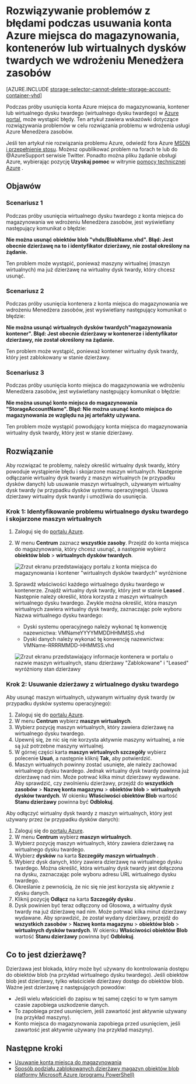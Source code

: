 <properties
    pageTitle="Rozwiązywanie problemów z błędami podczas usuwania konta Azure miejsca do magazynowania, kontenerów lub wirtualnych dysków twardych we wdrożeniu Menedżera zasobów | Microsoft Azure"
    description="Rozwiązywanie problemów z błędami podczas usuwania konta Azure miejsca do magazynowania, kontenerów lub wirtualnych dysków twardych we wdrożeniu Menedżera zasobów"
    services="storage"
    documentationCenter=""
    authors="genlin"
    manager="felixwu"
    editor="na"
    tags="storage"/>

<tags
    ms.service="storage"
    ms.workload="na"
    ms.tgt_pltfrm="na"
    ms.devlang="na"
    ms.topic="article"
    ms.date="10/17/2016"
    ms.author="genli"/>

# <a name="troubleshoot-errors-when-you-delete-azure-storage-accounts-containers-or-vhds-in-a-resource-manager-deployment"></a>Rozwiązywanie problemów z błędami podczas usuwania konta Azure miejsca do magazynowania, kontenerów lub wirtualnych dysków twardych we wdrożeniu Menedżera zasobów

[AZURE.INCLUDE [storage-selector-cannot-delete-storage-account-container-vhd](../../includes/storage-selector-cannot-delete-storage-account-container-vhd.md)]

Podczas próby usunięcia konta Azure miejsca do magazynowania, kontener lub wirtualnego dysku twardego (wirtualnego dysku twardego) w [Azure portal](https://portal.azure.com), może wystąpić błędy. Ten artykuł zawiera wskazówki dotyczące rozwiązywania problemów w celu rozwiązania problemu w wdrożenia usługi Azure Menedżera zasobów.

Jeśli ten artykuł nie rozwiązania problemu Azure, odwiedź fora Azure [MSDN i przepełnienie stosu](https://azure.microsoft.com/support/forums/). Możesz opublikować problem na forach te lub do @AzureSupport serwisie Twitter. Ponadto można pliku żądanie obsługi Azure, wybierając pozycję **Uzyskaj pomoc** w witrynie [pomocy technicznej Azure](https://azure.microsoft.com/support/options/) .

## <a name="symptoms"></a>Objawów

### <a name="scenario-1"></a>Scenariusz 1

Podczas próby usunięcia wirtualnego dysku twardego z konta miejsca do magazynowania we wdrożeniu Menedżera zasobów, jest wyświetlany następujący komunikat o błędzie:

**Nie można usunąć obiektów blob "vhds/BlobName.vhd". Błąd: Jest obecnie dzierżawę na to i identyfikator dzierżawy, nie został określony na żądanie.**

Ten problem może wystąpić, ponieważ maszyny wirtualnej (maszyn wirtualnych) ma już dzierżawę na wirtualny dysk twardy, który chcesz usunąć.

### <a name="scenario-2"></a>Scenariusz 2

Podczas próby usunięcia kontenera z konta miejsca do magazynowania we wdrożeniu Menedżera zasobów, jest wyświetlany następujący komunikat o błędzie:

**Nie można usunąć wirtualnych dysków twardych"magazynowania kontener". Błąd: Jest obecnie dzierżawy w kontenerze i identyfikator dzierżawy, nie został określony na żądanie.**

Ten problem może wystąpić, ponieważ kontener wirtualny dysk twardy, który jest zablokowany w stanie dzierżawy.

### <a name="scenario-3"></a>Scenariusz 3

Podczas próby usunięcia konto miejsca do magazynowania we wdrożeniu Menedżera zasobów, jest wyświetlany następujący komunikat o błędzie:

**Nie można usunąć konto miejsca do magazynowania "StorageAccountName". Błąd: Nie można usunąć konto miejsca do magazynowania ze względu na jej artefakty używana.**

Ten problem może wystąpić powodujący konta miejsca do magazynowania wirtualny dysk twardy, który jest w stanie dzierżawy.

## <a name="solution"></a>Rozwiązanie

Aby rozwiązać te problemy, należy określić wirtualny dysk twardy, który powoduje wystąpienie błędu i skojarzone maszyn wirtualnych. Następnie odłączanie wirtualny dysk twardy z maszyn wirtualnych (w przypadku dysków danych) lub usuwanie maszyn wirtualnych, używanym wirtualny dysk twardy (w przypadku dysków systemu operacyjnego). Usuwa dzierżawy wirtualny dysk twardy i umożliwia do usunięcia.

### <a name="step-1-identify-the-problem-vhd-and-the-associated-vm"></a>Krok 1: Identyfikowanie problemu wirtualnego dysku twardego i skojarzone maszyn wirtualnych


1. Zaloguj się do [portalu Azure](https://portal.azure.com).
2. W menu **Centrum** zaznacz **wszystkie zasoby**. Przejdź do konta miejsca do magazynowania, który chcesz usunąć, a następnie wybierz **obiektów blob** > **wirtualnych dysków twardych**.

    ![Zrzut ekranu przedstawiający portalu z konta miejsca do magazynowania i kontener "wirtualnych dysków twardych" wyróżnione](./media/storage-resource-manager-cannot-delete-storage-account-container-vhd/opencontainer.png)

3. Sprawdź właściwości każdego wirtualnego dysku twardego w kontenerze. Znajdź wirtualny dysk twardy, który jest w stanie **Leased** . Następnie należy określić, która korzysta z maszyn wirtualnych wirtualnego dysku twardego. Zwykle można określić, która maszyn wirtualnych zawiera wirtualny dysk twardy, zaznaczając pole wyboru Nazwa wirtualnego dysku twardego:

    - Dyski systemu operacyjnego należy wykonać tę konwencję nazewnictwa: VMNameYYYYMMDDHHMMSS.vhd
    - Dyski danych należy wykonać tę konwencję nazewnictwa: VMName-RRRRMMDD-HHMMSS.vhd

    ![Zrzut ekranu przedstawiający informacje kontenera w portalu o nazwie maszyn wirtualnych, stanu dzierżawy "Zablokowane" i "Leased" wyróżniony stan dzierżawy](./media/storage-resource-manager-cannot-delete-storage-account-container-vhd/locatevm.png)

### <a name="step-2-remove-the-lease-from-the-vhd"></a>Krok 2: Usuwanie dzierżawy z wirtualnego dysku twardego

Aby usunąć maszyn wirtualnych, używanym wirtualny dysk twardy (w przypadku dysków systemu operacyjnego):

1.  Zaloguj się do [portalu Azure](https://portal.azure.com).
2.  W menu **Centrum** wybierz **maszyn wirtualnych**.
3.  Wybierz pozycję maszyn wirtualnych, który zawiera dzierżawę na wirtualnego dysku twardego.
4.  Upewnij się, że nic się nie korzysta aktywnie maszyny wirtualnej, a nie są już potrzebne maszyny wirtualnej.
5.  W górnej części karta **maszyn wirtualnych szczegóły** wybierz polecenie **Usuń**, a następnie kliknij **Tak,** aby potwierdzić.
6.  Maszyn wirtualnych powinny zostać usunięte, ale należy zachować wirtualnego dysku twardego. Jednak wirtualny dysk twardy powinna już dzierżawę nad nim. Może potrwać kilka minut dzierżawy wydawane. Aby sprawdzić, czy zwolnieniu dzierżawy, przejdź do **wszystkich zasobów** > **Nazwę konta magazynu** > **obiektów blob** > **wirtualnych dysków twardych**. W okienku **Właściwości obiektów Blob** wartość **Stanu dzierżawy** powinna być **Odblokuj**.

Aby odłączyć wirtualny dysk twardy z maszyn wirtualnych, który jest używany przez (w przypadku dysków danych):

1.  Zaloguj się do [portalu Azure](https://portal.azure.com).
2.  W menu **Centrum** wybierz **maszyn wirtualnych**.
3.  Wybierz pozycję maszyn wirtualnych, który zawiera dzierżawę na wirtualnego dysku twardego.
4.  Wybierz **dysków** na karta **Szczegóły maszyn wirtualnych** .
5.  Wybierz dysk danych, który zawiera dzierżawę na wirtualnego dysku twardego. Można określić, która wirtualny dysk twardy jest dołączona na dysku, zaznaczając pole wyboru adresu URL wirtualnego dysku twardego.
6.  Określanie z pewnością, że nic się nie jest korzysta się aktywnie z dysku danych.
7.  Kliknij pozycję **Odłącz** na karta **Szczegóły dysku** .
8.  Dysk powinien być teraz odłączony od Głosowa, a wirtualny dysk twardy ma już dzierżawę nad nim. Może potrwać kilka minut dzierżawy wydawane. Aby sprawdzić, że został wydany dzierżawy, przejdź do **wszystkich zasobów** > **Nazwę konta magazynu** > **obiektów blob** > **wirtualnych dysków twardych**. W okienku **Właściwości obiektów Blob** wartość **Stanu dzierżawy** powinna być **Odblokuj**.

## <a name="what-is-a-lease"></a>Co to jest dzierżawę?

Dzierżawa jest blokada, który może być używany do kontrolowania dostępu do obiektów blob (na przykład wirtualnego dysku twardego). Jeśli obiektów blob jest dzierżawy, tylko właściciele dzierżawy dostęp do obiektów blob. Ważne jest dzierżawę z następujących powodów:

-   Jeśli wielu właścicieli do zapisu w tej samej części to w tym samym czasie zapobiega uszkodzenie danych.
-   To zapobiega przed usunięciem, jeśli zawartość jest aktywnie używany (na przykład maszyny).
-   Konto miejsca do magazynowania zapobiega przed usunięciem, jeśli zawartość jest aktywnie używany (na przykład maszyny).



## <a name="next-steps"></a>Następne kroki

- [Usuwanie konta miejsca do magazynowania](storage-create-storage-account.md#delete-a-storage-account)
- [Sposób podziału zablokowanych dzierżawy magazyn obiektów blob platformy Microsoft Azure (programu PowerShell)](https://gallery.technet.microsoft.com/scriptcenter/How-to-break-the-locked-c2cd6492)
